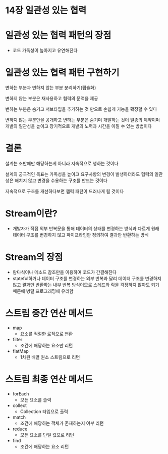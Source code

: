 # 14장 일관성 있는 협력

# 일관성 있는 협력 패턴의 장점

- 코드 가독성이 높아지고 유연해진다

# 일관성 있는 협력 패턴 구현하기

변하는 부분과 변하지 않는 부분 분리하기(캡슐화)

변하지 않는 부분은 재사용하고 협력의 문맥을 제공

변하는 부분은 숨기고 서브타입을 추가하는 것 만으로 손쉽게 기능을 확장할 수 있다

변하지 않는 부분만을 공개하고 변하는 부분은 숨기며 개발하는 것이 일종의 제약이며 개발의 일관성을 높이고 장기적으로 개발의 노력과 시간을 아낄 수 있는 방법이다

# 결론

설계는 초반에만 해당하는게 아니라 지속적으로 행하는 것이다

설계의 궁극적인 목표는 가독성을 높이고 요구사항의 변경이 발생하더라도 협력의 일관성은 해치지 않고 변경을 수용하는 구조를 만드는 것이다

지속적으로 구조를 개선하다보면 햅력 패턴이 드러나게 될 것이다

# Stream이란?

- 개발자가 직접 외부 반복문을 통해 데이터의 상태를 변경하는 방식과 다르게 원래 데이터 구조를 변경하지 않고 파이프라인만 정의하여 결과만 반환하는 방식

# Stream의 장점

- 람다식이나 메소드 참조만을 이용하여 코드가 간결해진다
- stateful하거나 데이터 구조를 변경하는 외부 반복과 달리 데이터 구조를 변경하지 않고 결과만 반환하는 내부 반복 방식이므로 스레드와 락을 걱정하지 않아도 되기 때문에 병렬 프로그래밍에 유리함

# 스트림 중간 연산 메서드

- map
    - 요소를 적절한 로직으로 변환
- filter
    - 조건에 해당하는 요소만 리턴
- flatMap
    - 1차원 배열 원소 스트림으로 리턴

# 스트림 최종 연산 메서드

- forEach
    - 모든 요소를 출력
- collect
    - Collection 타입으로 출력
- match
    - 조건에 해당하는 객체가 존재하는지 여부 리턴
- reduce
    - 모든 요소를 단일 값으로 리턴
- find
    - 조건에 해당하는 요소 리턴
